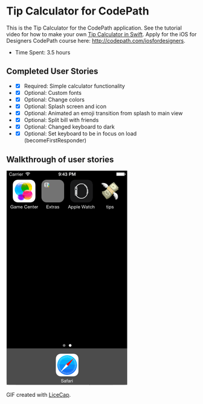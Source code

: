 # Tip Calculator for CodePath

This is the Tip Calculator for the CodePath application. See the tutorial video for how to make your own [Tip Calculator in Swift](https://vimeo.com/102084767). Apply for the iOS for Designers CodePath course here: http://codepath.com/iosfordesigners.

+ Time Spent: 3.5 hours

## Completed User Stories
+ *[x] Required: Simple calculator functionality
+ *[x] Optional: Custom fonts
+ *[x] Optional: Change colors
+ *[x] Optional: Splash screen and icon
+ *[x] Optional: Animated an emoji transition from splash to main view
+ *[x] Optional: Split bill with friends
+ *[x] Optional: Changed keyboard to dark
+ *[x] Optional: Set keyboard to be in focus on load (becomeFirstResponder)

## Walkthrough of user stories
![Video Walkthrough](tip-calculator-mh.gif)

GIF created with [LiceCap](http://www.cockos.com/licecap/).
